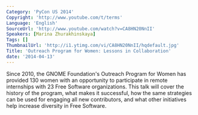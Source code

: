 ```yaml
---
Category: 'PyCon US 2014'
Copyright: 'http://www.youtube.com/t/terms'
Language: 'English'
SourceUrl: 'http://www.youtube.com/watch?v=CA8HN20NnII'
Speakers: [Marina Zhurakhinskaya]
Tags: []
ThumbnailUrl: 'http://i1.ytimg.com/vi/CA8HN20NnII/hqdefault.jpg'
Title: 'Outreach Program for Women: Lessons in Collaboration'
date: '2014-04-13'
---
```

Since 2010, the GNOME Foundation's Outreach Program for Women has provided 130 women with an opportunity to participate in remote internships with 23 Free Software organizations. This talk will cover the history of the program, what makes it successful, how the same strategies can be used for engaging all new contributors, and what other initiatives help increase diversity in Free Software.
